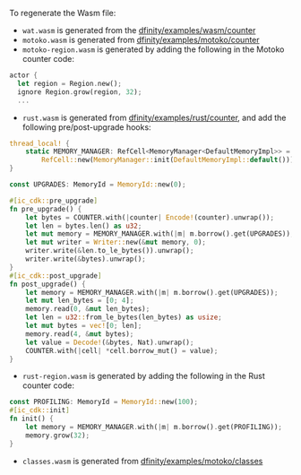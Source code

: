 To regenerate the Wasm file:

* `wat.wasm` is generated from the [dfinity/examples/wasm/counter](https://github.com/dfinity/examples/tree/master/wasm/counter)
* `motoko.wasm` is generated from [dfinity/examples/motoko/counter](https://github.com/dfinity/examples/tree/master/motoko/counter)
* `motoko-region.wasm` is generated by adding the following in the Motoko counter code:
```rust
actor {
  let region = Region.new();
  ignore Region.grow(region, 32);
  ...
```
* `rust.wasm` is generated from [dfinity/examples/rust/counter](https://github.com/dfinity/examples/tree/master/rust/counter), and add the following pre/post-upgrade hooks:
```rust
thread_local! {
    static MEMORY_MANAGER: RefCell<MemoryManager<DefaultMemoryImpl>> =
        RefCell::new(MemoryManager::init(DefaultMemoryImpl::default()));
}

const UPGRADES: MemoryId = MemoryId::new(0);

#[ic_cdk::pre_upgrade]
fn pre_upgrade() {
    let bytes = COUNTER.with(|counter| Encode!(counter).unwrap());
    let len = bytes.len() as u32;
    let mut memory = MEMORY_MANAGER.with(|m| m.borrow().get(UPGRADES));
    let mut writer = Writer::new(&mut memory, 0);
    writer.write(&len.to_le_bytes()).unwrap();
    writer.write(&bytes).unwrap();
}
#[ic_cdk::post_upgrade]
fn post_upgrade() {
    let memory = MEMORY_MANAGER.with(|m| m.borrow().get(UPGRADES));
    let mut len_bytes = [0; 4];
    memory.read(0, &mut len_bytes);
    let len = u32::from_le_bytes(len_bytes) as usize;
    let mut bytes = vec![0; len];
    memory.read(4, &mut bytes);
    let value = Decode!(&bytes, Nat).unwrap();
    COUNTER.with(|cell| *cell.borrow_mut() = value);
}
```
* `rust-region.wasm` is generated by adding the following in the Rust counter code:
```rust
const PROFILING: MemoryId = MemoryId::new(100);
#[ic_cdk::init]
fn init() {
    let memory = MEMORY_MANAGER.with(|m| m.borrow().get(PROFILING));
    memory.grow(32);
}
```
* `classes.wasm` is generated from [dfinity/examples/motoko/classes](https://github.com/dfinity/examples/blob/master/motoko/classes/src/map/Map.mo)
